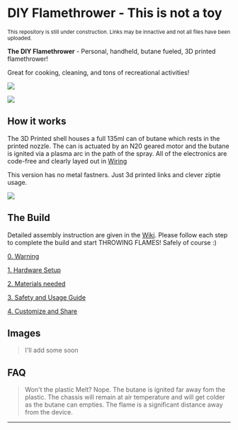 # DIY Flamethrower - This is not a toy

<sup>This repository is still under construction. Links may be innactive and not all files have been uploaded.</sup>
<!-- ![](Media/Logo.jpg)   -->

**The DIY Flamethrower**  - Personal, handheld, butane fueled, 3D printed flamethrower!

Great for cooking, cleaning, and tons of recreational activities! 

![](Media/marshmallow.gif)

![](Media/turn2.gif)  

## How it works
The 3D Printed shell houses a full 135ml can of butane which rests in the printed nozzle. The can is actuated by an N20 geared motor and the butane is ignited via a plasma arc in the path of the spray. All of the electronics are code-free and clearly layed out in [Wiring]()

This version has no metal fastners. Just 3d printed links and clever ziptie usage.

![](Media/color-split.png) 

<!-- *[YouTube link]()* -->

## The Build
Detailed assembly instruction are given in the [Wiki](https://github.com/TheFlamethrowerProject/flamethrower/wiki). Please follow each step to complete the build and start THROWING FLAMES! Safely of course :)

[0. Warning](https://github.com/TheFlamethrowerProject/flamethrower/wiki/0.-Warning)

[1. Hardware Setup](https://github.com/TheFlamethrowerProject/flamethrower/wiki/1.-Hardware-Setup)

[2. Materials needed](https://github.com/TheFlamethrowerProject/flamethrower/wiki/2.-Materials)

[3. Safety and Usage Guide](https://github.com/TheFlamethrowerProject/flamethrower/wiki/3.-Safety-and-Usage)

[4. Customize and Share](https://github.com/TheFlamethrowerProject/flamethrower/wiki/4.-Customize-and-Share)

## Images
> I'll add some soon
## FAQ
> Won't the plastic Melt?
Nope. The butane is ignited far away fom the plastic. The chassis will remain at air temperature and will get colder as the butane can empties. The flame is a significant distance away from the device.
---
